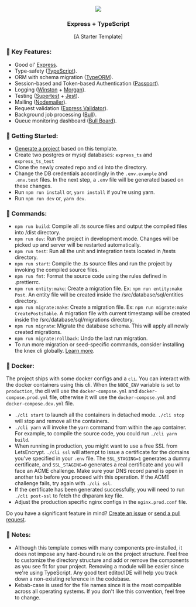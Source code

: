 <p align="center">
  <img src="https://miro.medium.com/max/1400/1*xu6sBN2e6ExZS68FS83hgQ.png">
  <h3 align="center">Express + TypeScript</h3>
  <p align="center">[A Starter Template]</p>
</p>

### 🔑 Key Features:

- Good ol' [Express](https://expressjs.com/).
- Type-safety ([TypeScript](https://www.typescriptlang.org/)).
- ORM with schema migration ([TypeORM](https://typeorm.io/)).
- Session-based and Token-based Authentication ([Passport](http://www.passportjs.org/)).
- Logging ([Winston](https://github.com/winstonjs/winston) + [Morgan](https://github.com/expressjs/morgan)).
- Testing ([Supertest](https://github.com/visionmedia/supertest) + [Jest](https://jestjs.io/)).
- Mailing ([Nodemailer](https://nodemailer.com/)).
- Request validation ([Express Validator](https://express-validator.github.io/)).
- Background job processing ([Bull](https://docs.bullmq.io/)).
- Queue monitoring dashboard ([Bull Board](https://github.com/felixmosh/bull-board)).

### 🏁 Getting Started:

- [Generate a project](https://github.com/tanmaymishu/nodejs-starter-ts/generate) based on this template.
- Create two postgres or mysql databases: `express_ts` and `express_ts_test`
- Clone the newly created repo and `cd` into the directory.
- Change the DB credentials accordingly in the `.env.example` and `.env.test` files. In the next step, a `.env` file will be generated based on these changes.
- Run `npm run install` or, `yarn install` if you're using yarn.
- Run `npm run dev` or, `yarn dev`.

### 🤖 Commands:

- `npm run build`: Compile all .ts source files and output the compiled files into /dist directory.
- `npm run dev`: Run the project in development mode. Changes will be picked up and server will be restarted automatically.
- `npm run test`: Run all the unit and integration tests located in /tests directory.
- `npm run start`: Compile the .ts source files and run the project by invoking the compiled source files.
- `npm run fmt`: Format the source code using the rules defined in .prettierrc.
- `npm run entity:make`: Create a migration file. Ex: `npm run entity:make Post`. An entity file will be created inside the /src/database/sql/entities directory.
- `npm run migrate:make`: Create a migration file. Ex: `npm run migrate:make CreatePostsTable`. A migration file with current timestamp will be created inside the /src/database/sql/migrations directory.
- `npm run migrate`: Migrate the database schema. This will apply all newly created migrations.
- `npm run migrate:rollback`: Undo the last run migration.
- To run more migration or seed-specific commands, consider installing the knex cli globally. [Learn more](https://knexjs.org/#Migrations-CLI).

### 🐳 Docker:

The project ships with some docker configs and a `cli`. You can interact with the docker containers using this cli. When the `NODE_ENV` variable is set to `production`, the cli will use the `docker-compose.yml` and `docker-compose.prod.yml` file, otherwise it will use the `docker-compose.yml` and `docker-compose.dev.yml` file.

- `./cli start` to launch all the containers in detached mode. `./cli stop` will stop and remove all the containers.
- `./cli yarn` will invoke the `yarn` command from within the `app` container. For example, to compile the source code, you could run `./cli yarn build`.
- When running in production, you might want to use a free SSL from LetsEncrypt. `./cli ssl` will attempt to issue a certificate for the domains you've specified in your `.env` file. The `SSL_STAGING=1` generates a dummy certificate, and `SSL_STAGING=0` generates a real certificate and you will face an ACME challenge. Make sure your DNS record panel is open in another tab before you proceed with this operation. If the ACME challenge fails, try again with `./cli ssl`.
- If the certificate has been generated successfully, you will need to run `./cli post-ssl` to fetch the dhparam key file.
- Adjust the production specific nginx configs in the `nginx.prod.conf` file.

Do you have a significant feature in mind? [Create an issue](https://github.com/tanmaymishu/nodejs-starter-ts/issues/new) or [send a pull request](https://github.com/tanmaymishu/nodejs-starter-ts/pulls).

### 📝 Notes:

- Although this template comes with many components pre-installed, it does not impose any hard-bound rule on the project structure. Feel free to customize the directory structure and add or remove the components as you see fit for your project. Removing a module will be easier since we're using TypeScript. Any good text editor/IDE will help you track down a non-existing reference in the codebase.
- Kebab-case is used for the file names since it is the most compatible across all operating systems. If you don't like this convention, feel free to change.
